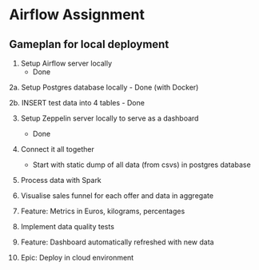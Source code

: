 # Airflow Assignment

## Gameplan for local deployment
1. Setup Airflow server locally
    - Done

2a. Setup Postgres database locally
    - Done (with Docker)

2b. INSERT test data into 4 tables
    - Done

3. Setup Zeppelin server locally to serve as a dashboard
    - Done

4. Connect it all together
    - Start with static dump of all data (from csvs) in postgres database
     
5. Process data with Spark

6. Visualise sales funnel for each offer and data in aggregate

7. Feature: Metrics in Euros, kilograms, percentages

8. Implement data quality tests

9. Feature: Dashboard automatically refreshed with new data

10. Epic: Deploy in cloud environment
